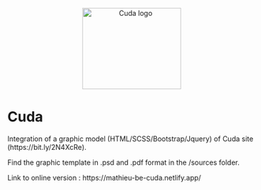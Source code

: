 <p align="center">
  <a href="https://mathieu-be-cuda.netlify.app/">
    <img src="https://mathieu-be-cuda.netlify.app/img/cuda-black.svg" alt="Cuda logo" width="200" height="165">
  </a>
</p>

# Cuda
<p>Integration of a graphic model (HTML/SCSS/Bootstrap/Jquery) of Cuda site (https://bit.ly/2N4XcRe).</p>
<p>Find the graphic template in .psd and .pdf format in the /sources folder.</p>
<p>Link to online version : https://mathieu-be-cuda.netlify.app/</p>
